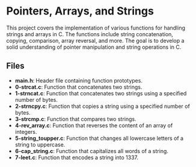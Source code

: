 # Pointers, Arrays, and Strings

This project covers the implementation of various functions for handling strings and arrays in C. The functions include string concatenation, copying, comparison, array reversal, and more. The goal is to develop a solid understanding of pointer manipulation and string operations in C.

## Files

- **main.h**: Header file containing function prototypes.
- **0-strcat.c**: Function that concatenates two strings.
- **1-strncat.c**: Function that concatenates two strings using a specified number of bytes.
- **2-strncpy.c**: Function that copies a string using a specified number of bytes.
- **3-strcmp.c**: Function that compares two strings.
- **4-rev_array.c**: Function that reverses the content of an array of integers.
- **5-string_toupper.c**: Function that changes all lowercase letters of a string to uppercase.
- **6-cap_string.c**: Function that capitalizes all words of a string.
- **7-leet.c**: Function that encodes a string into 1337.

